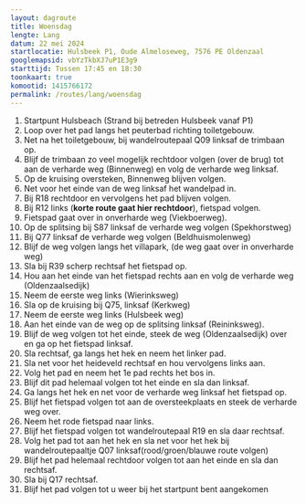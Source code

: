 ```yaml
---
layout: dagroute
title: Woensdag
lengte: Lang
datum: 22 mei 2024
startlocatie: Hulsbeek P1, Oude Almeloseweg, 7576 PE Oldenzaal
googlemapsid: vbYzTkbXJ7uP1E3g9
starttijd: Tussen 17:45 en 18:30
toonkaart: true
komootid: 1415766172
permalink: /routes/lang/woensdag
---
```


1.	Startpunt Hulsbeach (Strand bij betreden Hulsbeek vanaf P1) 
2.	Loop over het pad langs het peuterbad richting toiletgebouw. 
3.	Net na het toiletgebouw, bij wandelroutepaal Q09 linksaf de trimbaan op. 
4.	Blijf de trimbaan zo veel mogelijk rechtdoor volgen (over de brug) tot aan de verharde weg (Binnenweg) en volg de verharde weg linksaf. 
5.	Op de kruising oversteken, Binnenweg blijven volgen. 
6.	Net voor het einde van de weg linksaf het wandelpad in. 
7.	Bij R18 rechtdoor en vervolgens het pad blijven volgen. 
8.	Bij R12 links (**korte route gaat hier rechtdoor**), fietspad volgen. 
9.	Fietspad gaat over in onverharde weg (Viekboerweg). 
10.	Op de splitsing bij S87 linksaf de verharde weg volgen (Spekhorstweg) 
11.	Bij Q77 linksaf de verharde weg volgen (Beldhuismolenweg) 
12.	Blijf de weg volgen langs het villapark, (de weg gaat over in onverharde weg) 
13.	Sla bij R39 scherp rechtsaf het fietspad op. 
14.	Hou aan het einde van het fietspad rechts aan en volg de verharde weg (Oldenzaalsedijk) 
15.	Neem de eerste weg links (Wierinksweg) 
16.	Sla op de kruising bij Q75, linksaf (Kerkweg) 
17.	Neem de eerste weg links (Hulsbeek weg) 
18.	Aan het einde van de weg op de splitsing linksaf (Reininksweg). 
19.	Blijf de weg volgen tot het einde, steek de weg (Oldenzaalsedijk) over en ga op het fietspad linksaf. 
20.	Sla rechtsaf, ga langs het hek en neem het linker pad. 
21.	Sla net voor het heideveld rechtsaf en hou vervolgens links aan. 
22.	Volg het pad en neem het 1e pad rechts het bos in. 
23.	Blijf dit pad helemaal volgen tot het einde en sla dan linksaf. 
24.	Ga langs het hek en net voor de verharde weg linksaf het fietspad op.  
25.	Blijf het fietspad volgen tot aan de oversteekplaats en steek de verharde weg over. 
26.	Neem het rode fietspad naar links. 
27.	Blijf het fietspad volgen tot wandelroutepaal R19 en sla daar rechtsaf. 
28.	Volg het pad tot aan het hek en sla net voor het hek bij wandelroutepaaltje Q07 linksaf(rood/groen/blauwe route volgen) 
29.	Blijf het pad helemaal rechtdoor volgen tot aan het einde en sla dan rechtsaf. 
30.	Sla bij Q17 rechtsaf. 
31.	Blijf het pad volgen tot u weer bij het startpunt bent aangekomen
